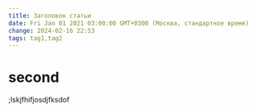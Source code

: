 ```yaml
---
title: Заголовок статьи
date: Fri Jan 01 2021 03:00:00 GMT+0300 (Москва, стандартное время)
change: 2024-02-16 22:53
tags: tag1,tag2
---
```

# second
;lskjfhifjosdjfksdof
